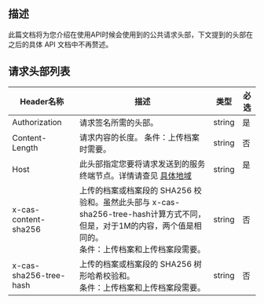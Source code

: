 ## 描述

此篇文档将为您介绍在使用API时候会使用到的公共请求头部，下文提到的头部在之后的具体 API 文档中不再赘述。

## 请求头部列表

| Header名称               | 描述                                       | 类型     | 必选   |
| ---------------------- | ---------------------------------------- | ------ | ---- |
| Authorization          | 请求签名所需的头部。                              | string | 是    |
| Content-Length         | 请求内容的长度。  条件：上传档案时需要。                    | string | 否    |
| Host                   | 此头部指定您要将请求发送到的服务终端节点。详情请查见 [具体地域](https://cloud.tencent.com/document/product/572/8727#.E5.9C.B0.E5.9F.9F---region) | string | 是    |
| x-cas-content-sha256   | 上传的档案或档案段的 SHA256 校验和。虽然此头部与 x-cas-sha256-tree-hash计算方式不同，但是，对于1M的内容，两个值是相同的。<br /> 条件：上传档案和上传档案段需要。 | string | 否    |
| x-cas-sha256-tree-hash | 上传的档案或档案段的 SHA256 树形哈希校验和。  <br /> 条件：上传档案和上传档案段需要。 | string | 否    |
